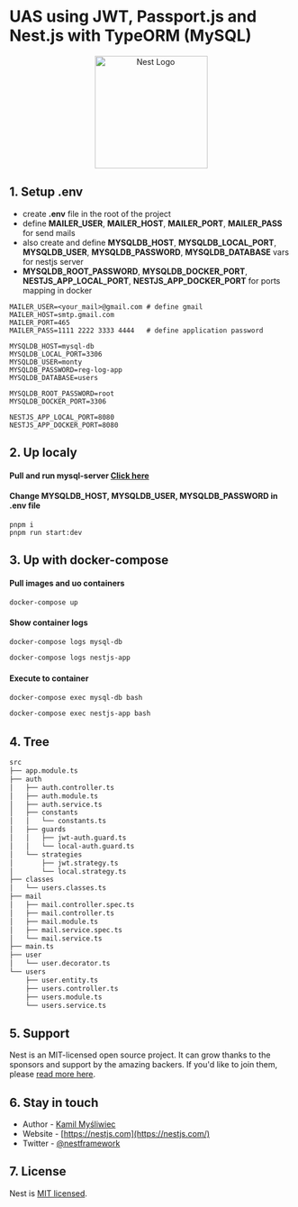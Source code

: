 # UAS using JWT, Passport.js and Nest.js with TypeORM (MySQL)

<p align="center">
  <a href="http://nestjs.com/" target="blank"><img src="https://nestjs.com/img/logo-small.svg" width="200" alt="Nest Logo" /></a>
</p>

## 1. Setup .env

- create **.env** file in the root of the project
- define **MAILER_USER**, **MAILER_HOST**, **MAILER_PORT**, **MAILER_PASS** for send mails
- also create and define **MYSQLDB_HOST**, **MYSQLDB_LOCAL_PORT**, **MYSQLDB_USER**, **MYSQLDB_PASSWORD**, **MYSQLDB_DATABASE** vars for nestjs server
- **MYSQLDB_ROOT_PASSWORD**, **MYSQLDB_DOCKER_PORT**, **NESTJS_APP_LOCAL_PORT**, **NESTJS_APP_DOCKER_PORT** for ports mapping in docker

```
MAILER_USER=<your_mail>@gmail.com # define gmail
MAILER_HOST=smtp.gmail.com
MAILER_PORT=465
MAILER_PASS=1111 2222 3333 4444   # define application password

MYSQLDB_HOST=mysql-db
MYSQLDB_LOCAL_PORT=3306
MYSQLDB_USER=monty
MYSQLDB_PASSWORD=reg-log-app
MYSQLDB_DATABASE=users

MYSQLDB_ROOT_PASSWORD=root
MYSQLDB_DOCKER_PORT=3306

NESTJS_APP_LOCAL_PORT=8080
NESTJS_APP_DOCKER_PORT=8080
```

## 2. Up localy

#### Pull and run mysql-server [Click here](https://hub.docker.com/r/mysql/mysql-server/)
#### Change **MYSQLDB_HOST**, **MYSQLDB_USER**, **MYSQLDB_PASSWORD** in .env file
```
pnpm i
pnpm run start:dev
```

## 3. Up with docker-compose

#### Pull images and uo containers
```bash
docker-compose up
```

#### Show container logs
```bash
docker-compose logs mysql-db

docker-compose logs nestjs-app
```

#### Execute to container

```bash
docker-compose exec mysql-db bash

docker-compose exec nestjs-app bash
```

## 4. Tree

```bash
src
├── app.module.ts
├── auth
│   ├── auth.controller.ts
│   ├── auth.module.ts
│   ├── auth.service.ts
│   ├── constants
│   │   └── constants.ts
│   ├── guards
│   │   ├── jwt-auth.guard.ts
│   │   └── local-auth.guard.ts
│   └── strategies
│       ├── jwt.strategy.ts
│       └── local.strategy.ts
├── classes
│   └── users.classes.ts
├── mail
│   ├── mail.controller.spec.ts
│   ├── mail.controller.ts
│   ├── mail.module.ts
│   ├── mail.service.spec.ts
│   └── mail.service.ts
├── main.ts
├── user
│   └── user.decorator.ts
└── users
    ├── user.entity.ts
    ├── users.controller.ts
    ├── users.module.ts
    └── users.service.ts
```

## 5. Support

Nest is an MIT-licensed open source project. It can grow thanks to the sponsors and support by the amazing backers. If you'd like to join them, please [read more here](https://docs.nestjs.com/support).

## 6. Stay in touch

- Author - [Kamil Myśliwiec](https://kamilmysliwiec.com)
- Website - [https://nestjs.com](https://nestjs.com/)
- Twitter - [@nestframework](https://twitter.com/nestframework)

## 7. License

Nest is [MIT licensed](LICENSE).
